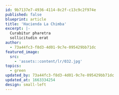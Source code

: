 ```yaml
---
id: 9b7137e7-4936-4114-8c2f-c13c9c2f974e
published: false
blueprint: article
title: 'Hacienda La Chimba'
excerpt: |-
  Curabitur pharetra
  sollicitudin erat
author:
  - 73a44fc3-f8d3-4d01-9c7e-095429bb71dc
featured_image:
  src:
    - 'assets::content/lr/032.jpg'
topics:
  - green
updated_by: 73a44fc3-f8d3-4d01-9c7e-095429bb71dc
updated_at: 1663334254
design: small-left
---
```

